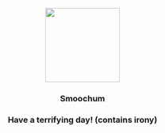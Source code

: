 <p align="center">
    <img src="https://raw.githubusercontent.com/PokeAPI/sprites/master/sprites/pokemon/238.png" width="150" height="150">
</p>
<h3 align="center"> <b>Smoochum</b></h3>
<h3 align="center">Have a terrifying day! (contains irony)</h3>
